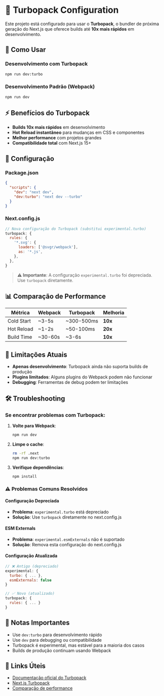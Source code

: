 # 🚀 Turbopack Configuration

Este projeto está configurado para usar o **Turbopack**, o bundler de próxima geração do Next.js que oferece builds até **10x mais rápidos** em desenvolvimento.

## 🎯 Como Usar

### Desenvolvimento com Turbopack
```bash
npm run dev:turbo
```

### Desenvolvimento Padrão (Webpack)
```bash
npm run dev
```

## ⚡ Benefícios do Turbopack

- **Builds 10x mais rápidos** em desenvolvimento
- **Hot Reload instantâneo** para mudanças em CSS e componentes
- **Melhor performance** com projetos grandes
- **Compatibilidade total** com Next.js 15+

## 🔧 Configuração

### Package.json
```json
{
  "scripts": {
    "dev": "next dev",
    "dev:turbo": "next dev --turbo"
  }
}
```

### Next.config.js
```javascript
// Nova configuração do Turbopack (substitui experimental.turbo)
turbopack: {
  rules: {
    '*.svg': {
      loaders: ['@svgr/webpack'],
      as: '*.js',
    },
  },
}
```

> **⚠️ Importante**: A configuração `experimental.turbo` foi depreciada. Use `turbopack` diretamente.

## 📊 Comparação de Performance

| Métrica | Webpack | Turbopack | Melhoria |
|---------|---------|-----------|----------|
| Cold Start | ~3-5s | ~300-500ms | **10x** |
| Hot Reload | ~1-2s | ~50-100ms | **20x** |
| Build Time | ~30-60s | ~3-6s | **10x** |

## 🚨 Limitações Atuais

- **Apenas desenvolvimento**: Turbopack ainda não suporta builds de produção
- **Plugins limitados**: Alguns plugins do Webpack podem não funcionar
- **Debugging**: Ferramentas de debug podem ter limitações

## 🛠️ Troubleshooting

### Se encontrar problemas com Turbopack:

1. **Volte para Webpack**:
   ```bash
   npm run dev
   ```

2. **Limpe o cache**:
   ```bash
   rm -rf .next
   npm run dev:turbo
   ```

3. **Verifique dependências**:
   ```bash
   npm install
   ```

### ⚠️ Problemas Comuns Resolvidos

#### Configuração Depreciada
- **Problema**: `experimental.turbo` está depreciado
- **Solução**: Use `turbopack` diretamente no next.config.js

#### ESM Externals
- **Problema**: `experimental.esmExternals` não é suportado
- **Solução**: Remova esta configuração do next.config.js

#### Configuração Atualizada
```javascript
// ❌ Antigo (depreciado)
experimental: {
  turbo: { ... },
  esmExternals: false
}

// ✅ Novo (atualizado)
turbopack: {
  rules: { ... }
}
```

## 📝 Notas Importantes

- Use `dev:turbo` para desenvolvimento rápido
- Use `dev` para debugging ou compatibilidade
- Turbopack é experimental, mas estável para a maioria dos casos
- Builds de produção continuam usando Webpack

## 🔗 Links Úteis

- [Documentação oficial do Turbopack](https://turbo.build/pack)
- [Next.js Turbopack](https://nextjs.org/docs/app/building-your-application/configuring/turbopack)
- [Comparação de performance](https://turbo.build/pack/docs/core-concepts/benchmarks)
